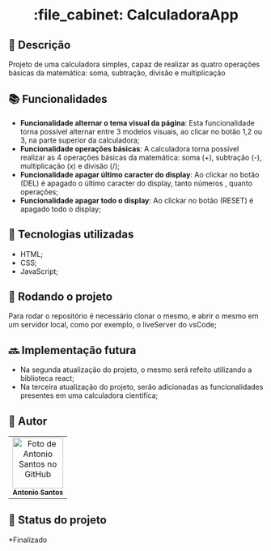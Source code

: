 <h1 align="center">:file_cabinet: CalculadoraApp</h1>

## :memo: Descrição

Projeto de uma calculadora simples, capaz de realizar as quatro operações básicas da matemática: soma, subtração, divisão e multiplicação

## :books: Funcionalidades

- <b>Funcionalidade alternar o tema visual da página</b>: Esta funcionalidade torna possível alternar entre 3 modelos visuais, ao clicar no botão 1,2 ou 3, na parte superior da calculadora;
- <b>Funcionalidade operações básicas</b>: A calculadora torna possível realizar as 4 operações básicas da matemática: soma (+), subtração (-), multiplicação (x) e divisão (/);
- <b>Funcionalidade apagar último caracter do display</b>: Ao clickar no botão (DEL) é apagado o último caracter do display, tanto números , quanto operações;
- <b>Funcionalidade apagar todo o display</b>: Ao clickar no botão (RESET) é apagado todo o display;

## :wrench: Tecnologias utilizadas

- HTML;
- CSS;
- JavaScript;

## :rocket: Rodando o projeto

Para rodar o repositório é necessário clonar o mesmo, e abrir o mesmo em um servidor local, como por exemplo, o liveServer do vsCode;

## :soon: Implementação futura

- Na segunda atualização do projeto, o mesmo será refeito utilizando a biblioteca react;
- Na terceira atualização do projeto, serão adicionadas as funcionalidades presentes em uma calculadora cientifíca;

<!--
## :rocket: Rodando o projeto
Para rodar o repositório é necessário clonar o mesmo, dar o seguinte comando para iniciar o projeto:
```
<linha de comando>
```
-->
<!-- ## :soon: Implementação futura
* O que será implementado na próxima sprint? -->

## :handshake: Autor

<table>
  <tr>
    <td align="center">
      <a href="https://github.com/AntonioSantosBJPE">
        <img src="https://avatars.githubusercontent.com/u/110032374?v=4" width="100px;" alt="Foto de Antonio Santos no GitHub"/><br>
        <sub>
          <b>Antonio Santos</b>
        </sub>
      </a>
    </td>
  </tr>
</table>

## :dart: Status do projeto

\*Finalizado
